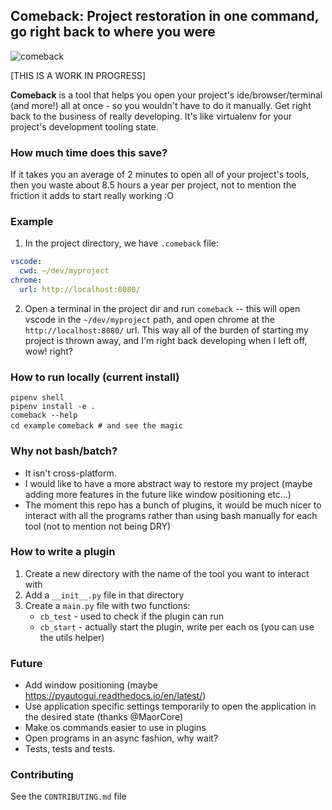 
## Comeback: Project restoration in one command, go right back to where you were
![comeback](https://user-images.githubusercontent.com/1269911/53277678-c7574a80-370d-11e9-8fc1-1b47fe0e8550.png) 

[THIS IS A WORK IN PROGRESS]

**Comeback** is a tool that helps you open your project's ide/browser/terminal (and more!) all at once - so you wouldn't have to do it manually. Get right back to the business of really developing. It's like virtualenv for your project's development tooling state.

### How much time does this save?
If it takes you an average of 2 minutes to open all of your project's tools, then you waste about 8.5 hours a year per project, not to mention the friction it adds to start really working :O

### Example
1) In the project directory, we have `.comeback` file:
```yaml
vscode: 
  cwd: ~/dev/myproject
chrome:
  url: http://localhost:8080/
```
2) Open a terminal in the project dir and run `comeback`
 -- this will open vscode in the `~/dev/myproject` path, and open chrome at the `http://localhost:8080/` url. This way all of the burden of starting my project is thrown away, and I'm right back developing when I left off, wow! right?
 
### How to run locally (current install)
`pipenv shell`  
`pipenv install -e .`  
`comeback --help`  
`cd example`
`comeback # and see the magic`

### Why not bash/batch?
- It isn't cross-platform.
- I would like to have a more abstract way to restore my project (maybe adding more features in the future like window positioning etc...)
- The moment this repo has a bunch of plugins, it would be much nicer to interact with all the programs rather than using bash manually for each tool (not to mention not being DRY)

### How to write a plugin
1) Create a new directory with the name of the tool you want to interact with
2) Add a `__init__.py` file in that directory
3) Create a `main.py` file with two functions:
	- `cb_test` - used to check if the plugin can run
	- `cb_start` - actually start the plugin, write per each os (you can use the utils helper)

### Future
 - Add window positioning (maybe https://pyautogui.readthedocs.io/en/latest/)
 - Use application specific settings temporarily to open the application in the desired state (thanks @MaorCore)
 - Make os commands easier to use in plugins
 - Open programs in an async fashion, why wait?
 - Tests, tests and tests.
 
### Contributing
See the `CONTRIBUTING.md` file
